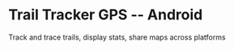 Trail Tracker GPS -- Android
====================

Track and trace trails, display stats, share maps across platforms
